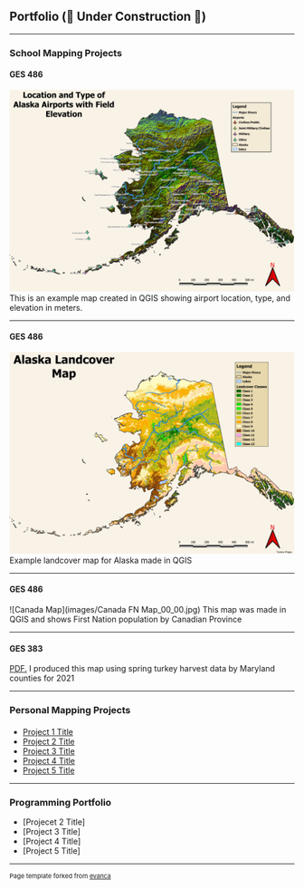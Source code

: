 ## Portfolio (&#128679; Under Construction &#128679;)

---

### School Mapping Projects 

#### GES 486

![Alaska Airports](images/Alaska_airport_map_final_00_00.jpg)
 This is an example map created in QGIS showing airport location, type, and elevation in meters. 

---

#### GES 486

![Alaska Landcover](/images/Alaska_landcovermap_00_00.jpg)
 Example landcover map for Alaska made in QGIS

---

#### GES 486

![Canada Map](images/Canada FN Map_00_00.jpg) 
 This map was made in QGIS and shows First Nation population by Canadian Province 

---

#### GES 383 

<a href="tphipps05.github.io/pdfs/Lab2_inkscape_final_PDF.pdf" target="_blank">PDF.</a>
I produced this map using spring turkey harvest data by Maryland counties for 2021


---




### Personal Mapping Projects

####


- [Project 1 Title](http://example.com/)
- [Project 2 Title](http://example.com/)
- [Project 3 Title](http://example.com/)
- [Project 4 Title](http://example.com/)
- [Project 5 Title](http://example.com/)

---

### Programming Portfolio 


- [Projecet 2 Title]
- [Project 3 Title]
- [Project 4 Title]
- [Project 5 Title]


---
<p style="font-size:11px">Page template forked from <a href="https://github.com/evanca/quick-portfolio">evanca</a></p>
<!-- Remove above link if you don't want to attibute -->
